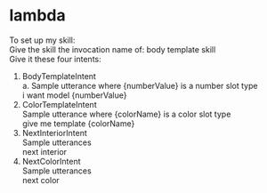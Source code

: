 # lambda
To set up my skill:  
Give the skill the invocation name of:  body template skill  
Give it these four intents:  
1. BodyTemplateIntent  
    a. Sample utterance where {numberValue} is a number slot type  
        i want model {numberValue}  
2. ColorTemplateIntent  
    Sample utterance where {colorName} is a color slot type  
      give me template {colorName}  
3. NextInteriorIntent  
    Sample utterances  
      next interior  
4. NextColorIntent  
    Sample utterances  
      next color  
